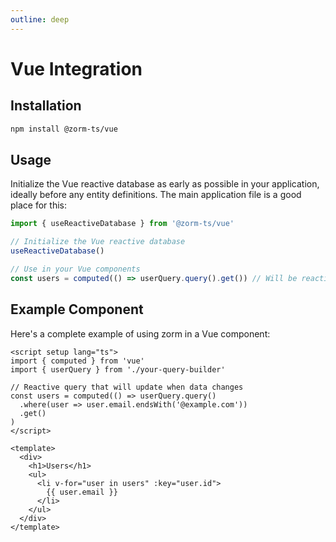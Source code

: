 ```yaml
---
outline: deep
---
```


# Vue Integration

## Installation

```bash
npm install @zorm-ts/vue
```

## Usage

Initialize the Vue reactive database as early as possible in your application, ideally before any entity definitions. The main application file is a good place for this:

```typescript
import { useReactiveDatabase } from '@zorm-ts/vue'

// Initialize the Vue reactive database
useReactiveDatabase()

// Use in your Vue components
const users = computed(() => userQuery.query().get()) // Will be reactive!
```

## Example Component

Here's a complete example of using zorm in a Vue component:

```vue
<script setup lang="ts">
import { computed } from 'vue'
import { userQuery } from './your-query-builder'

// Reactive query that will update when data changes
const users = computed(() => userQuery.query()
  .where(user => user.email.endsWith('@example.com'))
  .get()
)
</script>

<template>
  <div>
    <h1>Users</h1>
    <ul>
      <li v-for="user in users" :key="user.id">
        {{ user.email }}
      </li>
    </ul>
  </div>
</template>
```
